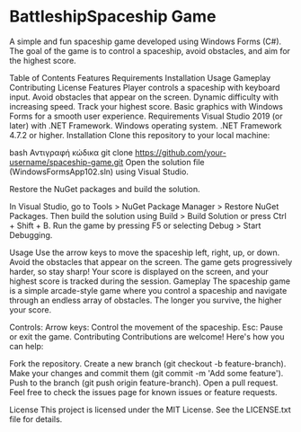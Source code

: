 # BattleshipSpaceship Game
A simple and fun spaceship game developed using Windows Forms (C#). The goal of the game is to control a spaceship, avoid obstacles, and aim for the highest score.

Table of Contents
Features
Requirements
Installation
Usage
Gameplay
Contributing
License
Features
Player controls a spaceship with keyboard input.
Avoid obstacles that appear on the screen.
Dynamic difficulty with increasing speed.
Track your highest score.
Basic graphics with Windows Forms for a smooth user experience.
Requirements
Visual Studio 2019 (or later) with .NET Framework.
Windows operating system.
.NET Framework 4.7.2 or higher.
Installation
Clone this repository to your local machine:

bash
Αντιγραφή κώδικα
git clone https://github.com/your-username/spaceship-game.git
Open the solution file (WindowsFormsApp102.sln) using Visual Studio.

Restore the NuGet packages and build the solution.

In Visual Studio, go to Tools > NuGet Package Manager > Restore NuGet Packages.
Then build the solution using Build > Build Solution or press Ctrl + Shift + B.
Run the game by pressing F5 or selecting Debug > Start Debugging.

Usage
Use the arrow keys to move the spaceship left, right, up, or down.
Avoid the obstacles that appear on the screen.
The game gets progressively harder, so stay sharp!
Your score is displayed on the screen, and your highest score is tracked during the session.
Gameplay
The spaceship game is a simple arcade-style game where you control a spaceship and navigate through an endless array of obstacles. The longer you survive, the higher your score.

Controls:
Arrow keys: Control the movement of the spaceship.
Esc: Pause or exit the game.
Contributing
Contributions are welcome! Here's how you can help:

Fork the repository.
Create a new branch (git checkout -b feature-branch).
Make your changes and commit them (git commit -m 'Add some feature').
Push to the branch (git push origin feature-branch).
Open a pull request.
Feel free to check the issues page for known issues or feature requests.

License
This project is licensed under the MIT License. See the LICENSE.txt file for details.
